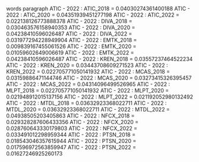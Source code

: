 words
paragraph
ATIC - 2022 : ATIC_2018 = 0.04030274361400188
ATIC - 2022 : ATIC_2020 = 0.04351939451277198
ATIC - 2022 : ATIC_2022 = 0.022138126773888378
ATIC - 2022 : DIVA_2018 = 0.030463576158940353
ATIC - 2022 : DIVA_2020 = 0.04238410596026487
ATIC - 2022 : DIVA_2022 = 0.031977294228949904
ATIC - 2022 : EMTK_2018 = 0.009839167455061526
ATIC - 2022 : EMTK_2020 = 0.01059602649006619
ATIC - 2022 : EMTK_2022 = 0.04238410596026487
ATIC - 2022 : KREN_2018 = 0.03557237464522234
ATIC - 2022 : KREN_2020 = 0.03443708609271523
ATIC - 2022 : KREN_2022 = 0.022705771050141932
ATIC - 2022 : MCAS_2018 = 0.03159886471144746
ATIC - 2022 : MCAS_2020 = 0.03273415326395457
ATIC - 2022 : MCAS_2022 = 0.04314096499526965
ATIC - 2022 : MLPT_2018 = 0.022705771050141932
ATIC - 2022 : MLPT_2020 = 0.021948912015137156
ATIC - 2022 : MLPT_2022 = 0.021192052980132492
ATIC - 2022 : MTDL_2018 = 0.03632923368022711
ATIC - 2022 : MTDL_2020 = 0.03632923368022711
ATIC - 2022 : MTDL_2022 = 0.04938505203405863
ATIC - 2022 : NFCX_2018 = 0.029328287606433356
ATIC - 2022 : NFCX_2020 = 0.028760643330179803
ATIC - 2022 : NFCX_2022 = 0.033491012298959344
ATIC - 2022 : PTSN_2018 = 0.018543046357615944
ATIC - 2022 : PTSN_2020 = 0.017596972563859947
ATIC - 2022 : PTSN_2022 = 0.01627246925260173
